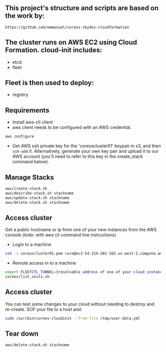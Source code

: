##  This project's structure and scripts are based on the work by:

    https://github.com/emmanuel/coreos-skydns-cloudformation

## The cluster runs on AWS EC2 using Cloud Formation. cloud-init includes:

* etcd
* fleet

## Fleet is then used to deploy:

* registry

## Requirements

* Install aws-cli client
* aws client needs to be configured with an AWS credential.

```bash
aws configure
```

* Get AWS ssh private key for the 'coreoscluster01' keypair in s3, and then `ssh-add` it. Alternatively, generate your own key pair and upload it to our AWS account 
(you'll need to refer to this key in the create_stack command below).

## Manage Stacks
```bash
aws/create-stack.sh
aws/describe-stack.sh stackname
aws/update-stack.sh stackname
aws/delete-stack.sh stackname
```
## Access cluster 

Get a public hostname or ip from one of your new instances from the AWS console (todo: with aws cli command line instructions)

* Login to a machine
```bash
ssh -i coreoscluster01.pem core@ec2-54-214-201-163.us-west-2.compute.amazonaws.com
```
* Remote access in to a machine

```bash
export FLEETCTL_TUNNEL={resolvable address of one of your cloud instances}
coreos/list_units.sh
```

## Access cluster 
You can test some changes to your cloud without needing to destroy and re-create. SCP your file to a host and:

``` bash
sudo /usr/bin/coreos-cloudinit --from-file /tmp/user-data.yml
```
## Tear down
```bash
aws/delete-stack.sh stackname
```
